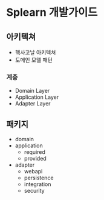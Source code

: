 # Splearn 개발가이드

## 아키텍쳐
- 헥사고날 아키텍쳐
- 도메인 모델 패턴

### 계층
- Domain Layer
- Application Layer
- Adapter Layer

## 패키지
- domain
- application
  - required
  - provided
- adapter
  - webapi
  - persistence
  - integration
  - security